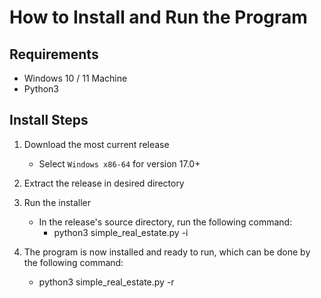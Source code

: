 # How to Install and Run the Program

## Requirements
* Windows 10 / 11 Machine
* Python3

## Install Steps

1) Download the most current release
   * Select ``` Windows x86-64 ``` for version 17.0+
2) Extract the release in desired directory
3) Run the installer
   * In the release's source directory, run the following command:
     * python3 simple_real_estate.py -i

4) The program is now installed and ready to run, which can be done by the following command:
   * python3 simple_real_estate.py -r

